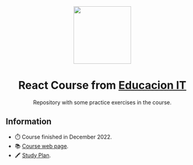 <div align="center"> 
  <img widht="150px" height="150px" src="https://cdn.worldvectorlogo.com/logos/react-2.svg" />
  <h1>React Course from <a href="https://www.educacionit.com/">Educacion IT</a></h1>
  <p>Repository with some practice exercises in the course.</p>
</div>

<h2>Information</h2>
<ul>
  <li>⏱️ Course finished in December 2022.</li>
  <li>📚 <a target="_blank" href="https://www.educacionit.com/curso-de-reactjs">Course web page</a>.</li>
  <li>🖍 <a target="_blank" href="https://www.educacionit.com/pdf/temarios/curso-de-reactjs">Study Plan</a>.</li>
</ul>

